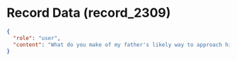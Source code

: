 # Record Data (record_2309)

```json
{
  "role": "user",
  "content": "What do you make of my father's likely way to approach his superiors at work and work in general given what wek now abotu him?"
}
```

